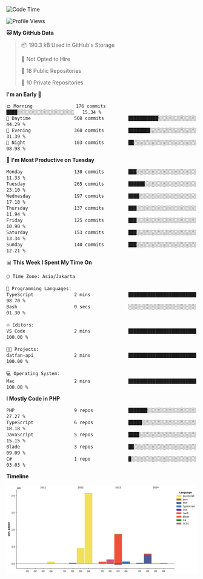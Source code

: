 <!--START_SECTION:waka-->
![Code Time](http://img.shields.io/badge/Code%20Time-525%20hrs%2054%20mins-blue)

![Profile Views](http://img.shields.io/badge/Profile%20Views-0-blue)

**🐱 My GitHub Data** 

> 📦 190.3 kB Used in GitHub's Storage 
 > 
> 🚫 Not Opted to Hire
 > 
> 📜 18 Public Repositories 
 > 
> 🔑 10 Private Repositories 
 > 
**I'm an Early 🐤** 

```text
🌞 Morning                176 commits         ████░░░░░░░░░░░░░░░░░░░░░   15.34 % 
🌆 Daytime                508 commits         ███████████░░░░░░░░░░░░░░   44.29 % 
🌃 Evening                360 commits         ████████░░░░░░░░░░░░░░░░░   31.39 % 
🌙 Night                  103 commits         ██░░░░░░░░░░░░░░░░░░░░░░░   08.98 % 
```
📅 **I'm Most Productive on Tuesday** 

```text
Monday                   130 commits         ███░░░░░░░░░░░░░░░░░░░░░░   11.33 % 
Tuesday                  265 commits         ██████░░░░░░░░░░░░░░░░░░░   23.10 % 
Wednesday                197 commits         ████░░░░░░░░░░░░░░░░░░░░░   17.18 % 
Thursday                 137 commits         ███░░░░░░░░░░░░░░░░░░░░░░   11.94 % 
Friday                   125 commits         ███░░░░░░░░░░░░░░░░░░░░░░   10.90 % 
Saturday                 153 commits         ███░░░░░░░░░░░░░░░░░░░░░░   13.34 % 
Sunday                   140 commits         ███░░░░░░░░░░░░░░░░░░░░░░   12.21 % 
```


📊 **This Week I Spent My Time On** 

```text
🕑︎ Time Zone: Asia/Jakarta

💬 Programming Languages: 
TypeScript               2 mins              █████████████████████████   98.70 % 
Bash                     0 secs              ░░░░░░░░░░░░░░░░░░░░░░░░░   01.30 % 

🔥 Editors: 
VS Code                  2 mins              █████████████████████████   100.00 % 

🐱‍💻 Projects: 
datfan-api               2 mins              █████████████████████████   100.00 % 

💻 Operating System: 
Mac                      2 mins              █████████████████████████   100.00 % 
```

**I Mostly Code in PHP** 

```text
PHP                      9 repos             ███████░░░░░░░░░░░░░░░░░░   27.27 % 
TypeScript               6 repos             █████░░░░░░░░░░░░░░░░░░░░   18.18 % 
JavaScript               5 repos             ████░░░░░░░░░░░░░░░░░░░░░   15.15 % 
Blade                    3 repos             ██░░░░░░░░░░░░░░░░░░░░░░░   09.09 % 
C#                       1 repo              █░░░░░░░░░░░░░░░░░░░░░░░░   03.03 % 
```



**Timeline**

![Lines of Code chart](https://raw.githubusercontent.com/brstreet2/brstreet2/main/assets/bar_graph.png)


<!--END_SECTION:waka-->
